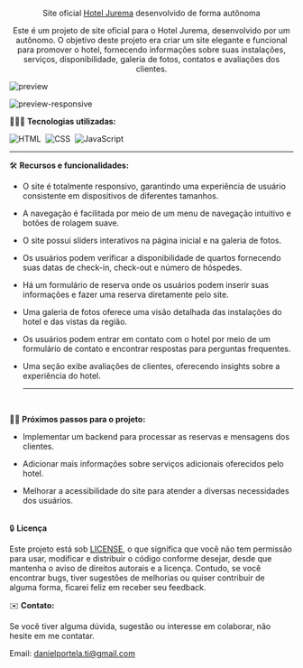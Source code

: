 <div align="center">

Site oficial <a href="https://juremahotel.netlify.app/">Hotel Jurema</a> desenvolvido de forma autônoma

<p>Este é um projeto de site oficial para o Hotel Jurema, desenvolvido por um autônomo. O objetivo deste projeto era criar um site elegante e funcional para promover o hotel, fornecendo informações sobre suas instalações, serviços, disponibilidade, galeria de fotos, contatos e avaliações dos clientes.</p>
</div>

![preview](https://github.com/daniel-portela/hotel-Jurema-website/assets/110783805/3e9cc859-8904-45f6-94e0-4a12aedbb4f2)

![preview-responsive](https://github.com/daniel-portela/Hotel-Jurema-website/assets/110783805/5e196249-dbbe-44ae-a83e-0a08949b90c7)

👨🏼‍💻 <b>Tecnologias utilizadas:</b>

![HTML](https://img.shields.io/badge/-HTML-0D1117?style=for-the-badge&logo=html5&labelColor=0D1117)&nbsp;
![CSS](https://img.shields.io/badge/-CSS-0D1117?style=for-the-badge&logo=CSS3&logoColor=blue&labelColor=0D1117)&nbsp;
![JavaScript](https://img.shields.io/badge/-javascript-0D1117?style=for-the-badge&logo=javascript&logoColor=yellow&labelColor=0D1117)&nbsp;<hr>

🛠️ <b>Recursos e funcionalidades:</b>

- O site é totalmente responsivo, garantindo uma experiência de usuário consistente em dispositivos de diferentes tamanhos. 

- A navegação é facilitada por meio de um menu de navegação intuitivo e botões de rolagem suave. 

- O site possui sliders interativos na página inicial e na galeria de fotos. 

- Os usuários podem verificar a disponibilidade de quartos fornecendo suas datas de check-in, check-out e número de hóspedes.

- Há um formulário de reserva onde os usuários podem inserir suas informações e fazer uma reserva diretamente pelo site.
 
- Uma galeria de fotos oferece uma visão detalhada das instalações do hotel e das vistas da região.

- Os usuários podem entrar em contato com o hotel por meio de um formulário de contato e encontrar respostas para perguntas frequentes.

- Uma seção exibe avaliações de clientes, oferecendo insights sobre a experiência do hotel.<hr><br>

🕵🏻 <b>Próximos passos para o projeto:</b>

- Implementar um backend para processar as reservas e mensagens dos clientes.

- Adicionar mais informações sobre serviços adicionais oferecidos pelo hotel.

- Melhorar a acessibilidade do site para atender a diversas necessidades dos usuários.</br></br>

🔒 <b>Licença</b><BR>

Este projeto está sob [LICENSE](LICENSE), o que significa que você não tem permissão para usar, modificar e distribuir o código conforme desejar, desde que mantenha o aviso de direitos autorais e a licença. Contudo, se você encontrar bugs, tiver sugestões de melhorias ou quiser contribuir de alguma forma, ficarei feliz em receber seu feedback.

✉️ <b>Contato:</b>

Se você tiver alguma dúvida, sugestão ou interesse em colaborar, não hesite em me contatar.

Email: <a href="mailto:danielportela.ti@gmail.com">danielportela.ti@gmail.com</a> 

